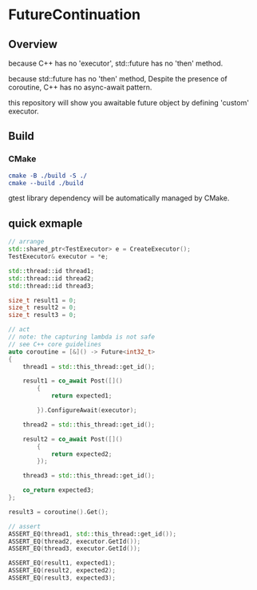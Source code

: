 # FutureContinuation
## Overview
because C++ has no 'executor', std::future has no 'then' method.

because std::future has no 'then' method, Despite the presence of coroutine, C++ has no async-await pattern.

this repository will show you awaitable future object by defining 'custom' executor.

## Build
### CMake
```cmake
cmake -B ./build -S ./
cmake --build ./build
```
gtest library dependency will be automatically managed by CMake.

## quick exmaple
```cpp
// arrange
std::shared_ptr<TestExecutor> e = CreateExecutor();
TestExecutor& executor = *e;

std::thread::id thread1;
std::thread::id thread2;
std::thread::id thread3;

size_t result1 = 0;
size_t result2 = 0;
size_t result3 = 0;

// act
// note: the capturing lambda is not safe
// see C++ core guidelines
auto coroutine = [&]() -> Future<int32_t>
{
	thread1 = std::this_thread::get_id();

	result1 = co_await Post([]()
		{
			return expected1;

		}).ConfigureAwait(executor);

	thread2 = std::this_thread::get_id();

	result2 = co_await Post([]()
		{
			return expected2;
		});

	thread3 = std::this_thread::get_id();

	co_return expected3;
};

result3 = coroutine().Get();

// assert
ASSERT_EQ(thread1, std::this_thread::get_id());
ASSERT_EQ(thread2, executor.GetId());
ASSERT_EQ(thread3, executor.GetId());

ASSERT_EQ(result1, expected1);
ASSERT_EQ(result2, expected2);
ASSERT_EQ(result3, expected3);
```

